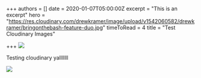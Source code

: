 +++
authors = []
date = 2020-01-07T05:00:00Z
excerpt = "This is an excerpt"
hero = "https://res.cloudinary.com/drewkramer/image/upload/v1542060582/drewkramer/bringonthebash-feature-duo.jpg"
timeToRead = 4
title = "Test Cloudinary Images"

+++
![](https://res.cloudinary.com/drewkramer/image/upload/v1542060582/drewkramer/asimplepalate-feature-reg.jpg)

Testing cloudinary yalllllll

![](https://res.cloudinary.com/drewkramer/image/upload/v1542489141/drewkramer/allrd/allrd_thumbnail.jpg)